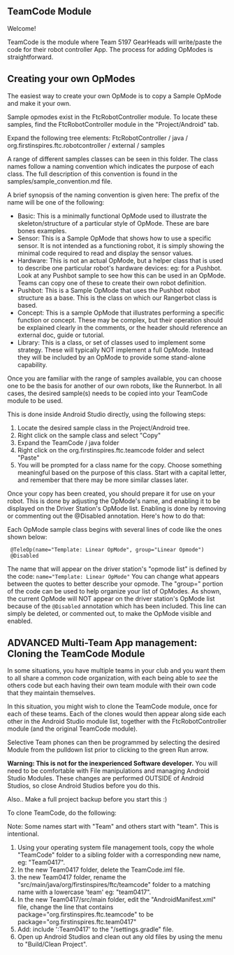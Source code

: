 ## TeamCode Module

Welcome!

TeamCode is the module where Team 5197 GearHeads will write/paste the code for
their robot controller App. The process for adding OpModes is straightforward. 

## Creating your own OpModes

The easiest way to create your own OpMode is to copy a Sample OpMode and make
 it your own. 

Sample opmodes exist in the FtcRobotController module. To locate these 
samples, find the FtcRobotController module in the "Project/Android" tab. 

Expand the following tree elements:
  FtcRobotController / java / org.firstinspires.ftc.robotcontroller / external
  / samples 

A range of different samples classes can be seen in this folder. The class 
names follow a naming convention which indicates the purpose of each class. 
The full description of this convention is found in the 
samples/sample_convention.md file.   

A brief synopsis of the naming convention is given here:
The prefix of the name will be one of the following:

* Basic:    This is a minimally functional OpMode used to illustrate the 
skeleton/structure of a particular style of OpMode. These are bare bones 
examples.  
* Sensor:   This is a Sample OpMode that shows how to use a specific sensor. 
It is not intended as a functioning robot, it is simply showing the minimal 
code required to read and display the sensor values.
* Hardware: This is not an actual OpMode, but a helper class that is used to 
describe one particular robot's hardware devices: eg: for a Pushbot. Look at 
any Pushbot sample to see how this can be used in an OpMode. Teams can copy 
one of these to create their own robot definition. 
* Pushbot:  This is a Sample OpMode that uses the Pushbot robot structure as 
a base. This is the class on which our Rangerbot class is based.
* Concept:	This is a sample OpMode that illustrates performing a specific 
function or concept. These may be complex, but their operation should be 
explained clearly in the comments, or the header should reference an external
doc, guide or tutorial.  
* Library:  This is a class, or set of classes used to implement some 
strategy. These will typically NOT implement a full OpMode. Instead they will
be included by an OpMode to provide some stand-alone capability. 

Once you are familiar with the range of samples available, you can choose one
to be the basis for another of our own robots, like the Runnerbot. In all 
cases, the desired sample(s) needs to be copied into your TeamCode module to 
be used. 

This is done inside Android Studio directly, using the following steps:

 1) Locate the desired sample class in the Project/Android tree.
 2) Right click on the sample class and select "Copy"
 3) Expand the  TeamCode / java folder
 4) Right click on the org.firstinspires.ftc.teamcode folder and select "Paste"
 5) You will be prompted for a class name for the copy. Choose something 
 meaningful based on the purpose of this class. Start with a capital letter, 
 and remember that there may be more similar classes later.  

Once your copy has been created, you should prepare it for use on your robot.
This is done by adjusting the OpMode's name, and enabling it to be displayed 
on the Driver Station's OpMode list. Enabling is done by removing or 
commenting out the @Disabled annotation. Here's how to do that:

Each OpMode sample class begins with several lines of code like the ones 
shown below: 

```
 @TeleOp(name="Template: Linear OpMode", group="Linear Opmode")
 @Disabled
```

The name that will appear on the driver station's "opmode list" is defined by
 the code: ``name="Template: Linear OpMode"`` You can change what appears 
 between the quotes to better describe your opmode. 
The "group=" portion of the code can be used to help organize your list of 
OpModes. As shown, the current OpMode will NOT appear on the driver station's
OpMode list because of the ``@Disabled`` annotation which has been included. 
This line can simply be deleted, or commented out, to make the OpMode visible
and enabled.


## ADVANCED Multi-Team App management:  Cloning the TeamCode Module

In some situations, you have multiple teams in your club and you want them to
 all share a common code organization, with each being able to *see* the  
 others code but each having their own team module with their own code that 
 they maintain themselves. 

In this situation, you might wish to clone the TeamCode module, once for each
 of these teams. Each of the clones would then appear along side each other 
 in the Android Studio module list, together with the FtcRobotController 
 module (and the original TeamCode module). 

Selective Team phones can then be programmed by selecting the desired Module 
from the pulldown list prior to clicking to the green Run arrow.

**Warning:  This is not for the inexperienced Software developer.**
You will need to be comfortable with File manipulations and managing Android 
Studio Modules. These changes are performed OUTSIDE of Android Studios, so 
close Android Studios before you do this. 
 
Also.. Make a full project backup before you start this :)

To clone TeamCode, do the following:

Note: Some names start with "Team" and others start with "team". This is 
intentional. 

1)  Using your operating system file management tools, copy the whole "TeamCode"
    folder to a sibling folder with a corresponding new name, eg: "Team0417".
2)  In the new Team0417 folder, delete the TeamCode.iml file.
3)  the new Team0417 folder, rename the "src/main/java/org/firstinspires/ftc/teamcode" folder
    to a matching name with a lowercase 'team' eg:  "team0417".
4)  In the new Team0417/src/main folder, edit the "AndroidManifest.xml" file,
 change the line that contains package="org.firstinspires.ftc.teamcode" to be
  package="org.firstinspires.ftc.team0417" 
5)  Add: include ':Team0417' to the "/settings.gradle" file.
6)  Open up Android Studios and clean out any old files by using the menu to 
"Build/Clean Project".

